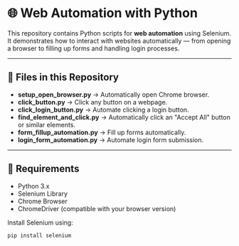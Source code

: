# 🌐 Web Automation with Python

This repository contains Python scripts for **web automation** using Selenium.  
It demonstrates how to interact with websites automatically — from opening a browser to filling up forms and handling login processes.

---

## 📂 Files in this Repository

- **setup_open_browser.py** → Automatically open Chrome browser.  
- **click_button.py** → Click any button on a webpage.  
- **click_login_button.py** → Automate clicking a login button.  
- **find_element_and_click.py** → Automatically click an "Accept All" button or similar elements.  
- **form_fillup_automation.py** → Fill up forms automatically.  
- **login_form_automation.py** → Automate login form submission.  

---

## 🚀 Requirements

- Python 3.x  
- Selenium Library  
- Chrome Browser  
- ChromeDriver (compatible with your browser version)  

Install Selenium using:  
```bash
pip install selenium
